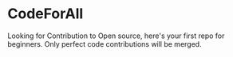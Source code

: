 # CodeForAll
Looking for Contribution to Open source, here's your first repo for beginners. Only perfect code contributions will be merged. 
